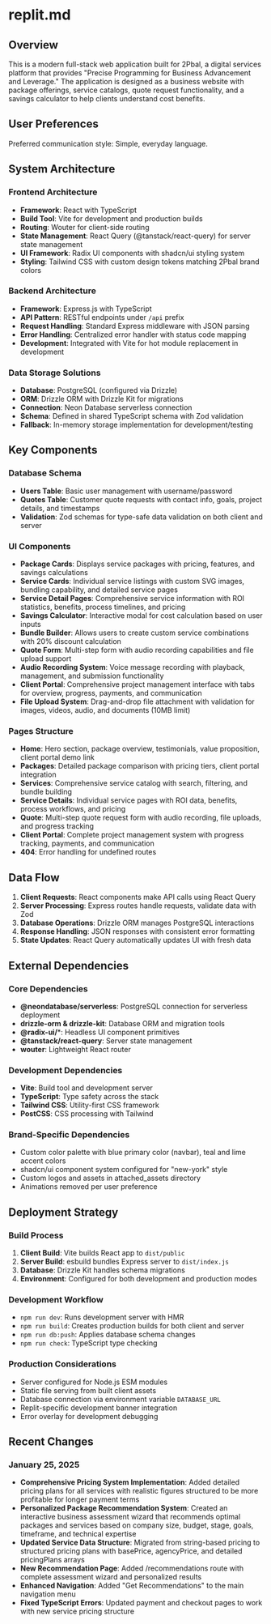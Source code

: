 # replit.md

## Overview

This is a modern full-stack web application built for 2Pbal, a digital services platform that provides "Precise Programming for Business Advancement and Leverage." The application is designed as a business website with package offerings, service catalogs, quote request functionality, and a savings calculator to help clients understand cost benefits.

## User Preferences

Preferred communication style: Simple, everyday language.

## System Architecture

### Frontend Architecture
- **Framework**: React with TypeScript
- **Build Tool**: Vite for development and production builds
- **Routing**: Wouter for client-side routing
- **State Management**: React Query (@tanstack/react-query) for server state management
- **UI Framework**: Radix UI components with shadcn/ui styling system
- **Styling**: Tailwind CSS with custom design tokens matching 2Pbal brand colors

### Backend Architecture
- **Framework**: Express.js with TypeScript
- **API Pattern**: RESTful endpoints under `/api` prefix
- **Request Handling**: Standard Express middleware with JSON parsing
- **Error Handling**: Centralized error handler with status code mapping
- **Development**: Integrated with Vite for hot module replacement in development

### Data Storage Solutions
- **Database**: PostgreSQL (configured via Drizzle)
- **ORM**: Drizzle ORM with Drizzle Kit for migrations
- **Connection**: Neon Database serverless connection
- **Schema**: Defined in shared TypeScript schema with Zod validation
- **Fallback**: In-memory storage implementation for development/testing

## Key Components

### Database Schema
- **Users Table**: Basic user management with username/password
- **Quotes Table**: Customer quote requests with contact info, goals, project details, and timestamps
- **Validation**: Zod schemas for type-safe data validation on both client and server

### UI Components
- **Package Cards**: Displays service packages with pricing, features, and savings calculations
- **Service Cards**: Individual service listings with custom SVG images, bundling capability, and detailed service pages
- **Service Detail Pages**: Comprehensive service information with ROI statistics, benefits, process timelines, and pricing
- **Savings Calculator**: Interactive modal for cost calculation based on user inputs
- **Bundle Builder**: Allows users to create custom service combinations with 20% discount calculation
- **Quote Form**: Multi-step form with audio recording capabilities and file upload support
- **Audio Recording System**: Voice message recording with playback, management, and submission functionality
- **Client Portal**: Comprehensive project management interface with tabs for overview, progress, payments, and communication
- **File Upload System**: Drag-and-drop file attachment with validation for images, videos, audio, and documents (10MB limit)

### Pages Structure
- **Home**: Hero section, package overview, testimonials, value proposition, client portal demo link
- **Packages**: Detailed package comparison with pricing tiers, client portal integration
- **Services**: Comprehensive service catalog with search, filtering, and bundle building
- **Service Details**: Individual service pages with ROI data, benefits, process workflows, and pricing
- **Quote**: Multi-step quote request form with audio recording, file uploads, and progress tracking
- **Client Portal**: Complete project management system with progress tracking, payments, and communication
- **404**: Error handling for undefined routes

## Data Flow

1. **Client Requests**: React components make API calls using React Query
2. **Server Processing**: Express routes handle requests, validate data with Zod
3. **Database Operations**: Drizzle ORM manages PostgreSQL interactions
4. **Response Handling**: JSON responses with consistent error formatting
5. **State Updates**: React Query automatically updates UI with fresh data

## External Dependencies

### Core Dependencies
- **@neondatabase/serverless**: PostgreSQL connection for serverless deployment
- **drizzle-orm & drizzle-kit**: Database ORM and migration tools
- **@radix-ui/***: Headless UI component primitives
- **@tanstack/react-query**: Server state management
- **wouter**: Lightweight React router

### Development Dependencies
- **Vite**: Build tool and development server
- **TypeScript**: Type safety across the stack
- **Tailwind CSS**: Utility-first CSS framework
- **PostCSS**: CSS processing with Tailwind

### Brand-Specific Dependencies
- Custom color palette with blue primary color (navbar), teal and lime accent colors
- shadcn/ui component system configured for "new-york" style
- Custom logos and assets in attached_assets directory
- Animations removed per user preference

## Deployment Strategy

### Build Process
1. **Client Build**: Vite builds React app to `dist/public`
2. **Server Build**: esbuild bundles Express server to `dist/index.js`
3. **Database**: Drizzle Kit handles schema migrations
4. **Environment**: Configured for both development and production modes

### Development Workflow
- `npm run dev`: Runs development server with HMR
- `npm run build`: Creates production builds for both client and server
- `npm run db:push`: Applies database schema changes
- `npm run check`: TypeScript type checking

### Production Considerations
- Server configured for Node.js ESM modules
- Static file serving from built client assets
- Database connection via environment variable `DATABASE_URL`
- Replit-specific development banner integration
- Error overlay for development debugging

## Recent Changes

### January 25, 2025
- **Comprehensive Pricing System Implementation**: Added detailed pricing plans for all services with realistic figures structured to be more profitable for longer payment terms
- **Personalized Package Recommendation System**: Created an interactive business assessment wizard that recommends optimal packages and services based on company size, budget, stage, goals, timeframe, and technical expertise
- **Updated Service Data Structure**: Migrated from string-based pricing to structured pricing plans with basePrice, agencyPrice, and detailed pricingPlans arrays
- **New Recommendation Page**: Added /recommendations route with complete assessment wizard and personalized results
- **Enhanced Navigation**: Added "Get Recommendations" to the main navigation menu
- **Fixed TypeScript Errors**: Updated payment and checkout pages to work with new service pricing structure